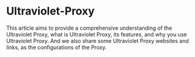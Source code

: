 # Ultraviolet-Proxy
This article aims to provide a comprehensive understanding of the Ultraviolet Proxy, what is Ultraviolet Proxy, its features, and why you use Ultraviolet Proxy. And we also share some Ultraviolet Proxy websites and links, as the configurations of the Proxy.
